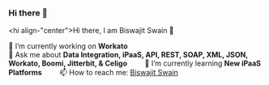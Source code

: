### Hi there 👋

<!--
**biswajitswain1997/biswajitswain1997** is a ✨ _special_ ✨ repository because its `README.md` (this file) appears on your GitHub profile.

Here are some ideas to get you started:

- 🔭 I’m currently working on ...
- 🌱 I’m currently learning ...
- 👯 I’m looking to collaborate on ...
- 🤔 I’m looking for help with ...
- 💬 Ask me about ...
- 📫 How to reach me: ...
- 😄 Pronouns: ...
- ⚡ Fun fact: ...
-->

<hi align-"center">Hi there, I am Biswajit Swain 👋</h1>

🔭 I’m currently working on <strong> Workato </strong> &nbsp; &nbsp;  &nbsp;  &nbsp; <br>
💬 Ask me about <strong> Data Integration, iPaaS, API, REST, SOAP, XML, JSON, Workato, Boomi, Jitterbit, & Celigo </strong>  &nbsp;  &nbsp;  &nbsp;  &nbsp;
🌱 I’m currently learning <strong> New iPaaS Platforms </strong>  &nbsp;  &nbsp;  &nbsp; &nbsp;
📫 How to reach me: <a href="https://www.linkedin.com/in/biswajit-s-352563133/" target="_blank">Biswajit Swain</a>  &nbsp;  &nbsp;  &nbsp;  &nbsp;

<p align-"center">
<img src-"https://github-readme-stats.vercel.app/api?username-biswajitswain1997&show_icons-true" alt-"biswajitswain1997">
</p>


